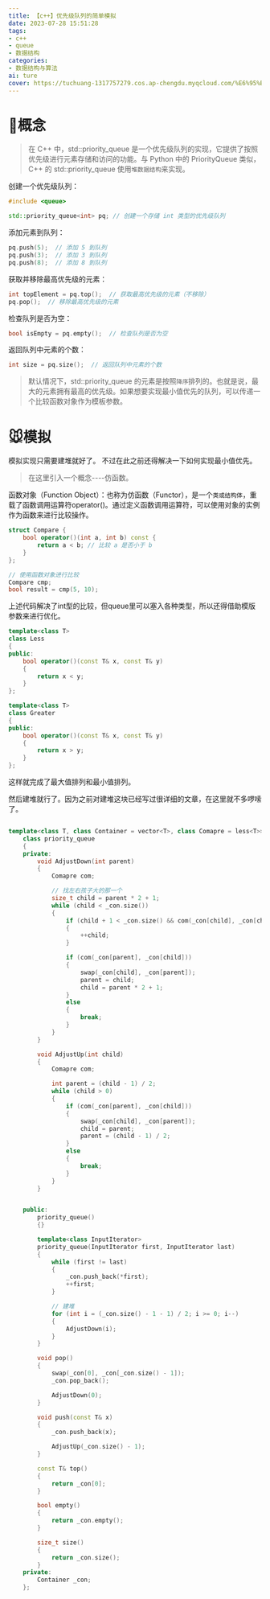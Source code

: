 ```yaml
---
title: 【c++】优先级队列的简单模拟
date: 2023-07-28 15:51:28
tags:
- c++
- queue
- 数据结构
categories:
- 数据结构与算法
ai: ture
cover: https://tuchuang-1317757279.cos.ap-chengdu.myqcloud.com/%E6%95%B0%E6%8D%AE%E7%BB%93%E6%9E%84.jpg
---
```


# 🐶概念

>在 C\+\+ 中，std::priority_queue 是一个优先级队列的实现，它提供了按照优先级进行元素存储和访问的功能。与 Python 中的 PriorityQueue 类似，C++ 的 std::priority_queue 使用`堆数据结构`来实现。



创建一个优先级队列：

```cpp
#include <queue>

std::priority_queue<int> pq; // 创建一个存储 int 类型的优先级队列
```

添加元素到队列：

```cpp
pq.push(5);  // 添加 5 到队列
pq.push(3);  // 添加 3 到队列
pq.push(8);  // 添加 8 到队列
```

获取并移除最高优先级的元素：

```cpp
int topElement = pq.top();  // 获取最高优先级的元素（不移除）
pq.pop();  // 移除最高优先级的元素
```

检查队列是否为空：

```cpp
bool isEmpty = pq.empty();  // 检查队列是否为空
```

返回队列中元素的个数：

```cpp
int size = pq.size();  // 返回队列中元素的个数
```

>默认情况下，std::priority_queue 的元素是按照`降序`排列的。也就是说，最大的元素拥有最高的优先级。如果想要实现最小值优先的队列，可以传递一个比较函数对象作为模板参数。

# 🐭模拟

模拟实现只需要建堆就好了。
不过在此之前还得解决一下如何实现最小值优先。

>在这里引入一个概念----仿函数。

函数对象（Function Object）：也称为仿函数（Functor），是一个`类或结构体`，重载了函数调用运算符operator()。通过定义函数调用运算符，可以使用对象的实例作为函数来进行比较操作。
```cpp
struct Compare {
    bool operator()(int a, int b) const {
        return a < b; // 比较 a 是否小于 b
    }
};

// 使用函数对象进行比较
Compare cmp;
bool result = cmp(5, 10);
```

上述代码解决了int型的比较，但queue里可以塞入各种类型，所以还得借助模版参数来进行优化。

```cpp
template<class T>
class Less
{
public:
	bool operator()(const T& x, const T& y)
	{
		return x < y;
	}
};

template<class T>
class Greater
{
public:
	bool operator()(const T& x, const T& y)
	{
		return x > y;
	}
};
```

这样就完成了最大值排列和最小值排列。

然后建堆就行了。因为之前对建堆这块已经写过很详细的文章，在这里就不多啰嗦了。

```cpp

template<class T, class Container = vector<T>, class Comapre = less<T>>
	class priority_queue
	{
	private:
		void AdjustDown(int parent)
		{
			Comapre com;

			// 找左右孩子大的那一个
			size_t child = parent * 2 + 1;
			while (child < _con.size())
			{
				if (child + 1 < _con.size() && com(_con[child], _con[child + 1]))
				{
					++child;
				}

				if (com(_con[parent], _con[child]))
				{
					swap(_con[child], _con[parent]);
					parent = child;
					child = parent * 2 + 1;
				}
				else
				{
					break;
				}
			}
		}

		void AdjustUp(int child)
		{
			Comapre com;

			int parent = (child - 1) / 2;
			while (child > 0)
			{
				if (com(_con[parent], _con[child]))
				{
					swap(_con[child], _con[parent]);
					child = parent;
					parent = (child - 1) / 2;
				}
				else
				{
					break;
				}
			}
		}


	public:
		priority_queue()
		{}

		template<class InputIterator>
		priority_queue(InputIterator first, InputIterator last)
		{
			while (first != last)
			{
				_con.push_back(*first);
				++first;
			}

			// 建堆
			for (int i = (_con.size() - 1 - 1) / 2; i >= 0; i--)
			{
				AdjustDown(i);
			}
		}

		void pop()
		{
			swap(_con[0], _con[_con.size() - 1]);
			_con.pop_back();

			AdjustDown(0);
		}

		void push(const T& x)
		{
			_con.push_back(x);

			AdjustUp(_con.size() - 1);
		}

		const T& top()
		{
			return _con[0];
		}

		bool empty()
		{
			return _con.empty();
		}

		size_t size()
		{
			return _con.size();
		}
	private:
		Container _con;
	};

```

